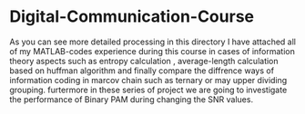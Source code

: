 # Digital-Communication-Course
As you can see more detailed processing in this directory I have attached all of my MATLAB-codes experience during this course in cases of information theory aspects such as entropy calculation , average-length calculation based on huffman algorithm and finally compare the diffrence ways of information coding in marcov chain such as ternary or may upper dividing grouping.
furtermore in these series of project we are going to investigate the performance of Binary PAM during changing the SNR values.      

